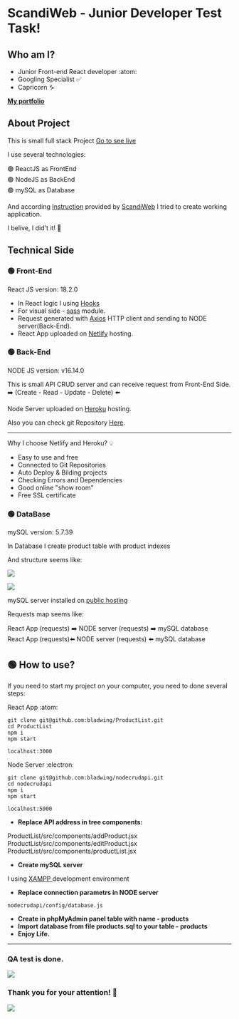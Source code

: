 # ScandiWeb - Junior Developer Test Task!



## Who am I?

- Junior Front-end React developer :atom:
- Googling Specialist :white_check_mark:
- Capricorn :capricorn:

**[My portfolio ](https://timponarenko.netlify.app/)**


## About Project


This is small full stack Project [Go to see live](https://productlistcrud.netlify.app)

I use several technologies:

:green_circle: ReactJS as FrontEnd<br/>:green_circle: NodeJS as BackEnd<br/>:green_circle: mySQL as Database

And according [Instruction](https://www.notion.so/Junior-Developer-Test-Task-1b2184e40dea47df840b7c0cc638e61e) provided by [ScandiWeb](https://scandiweb.com/) 
I tried to create working application.

I belive, I did't it! :tada:



## Technical Side



### :green_circle: Front-End 

React JS version: 18.2.0

- In React logic I using [Hooks](https://reactjs.org/docs/hooks-intro.html) 
- For visual side - [sass](https://sass-lang.com/) module. 
- Request generated with [Axios](https://axios-http.com/docs/intro) HTTP client and sending to NODE server(Back-End).
- React App uploaded on [Netlify](https://productlistcrud.netlify.app/) hosting.


### :green_circle: Back-End

NODE JS version: v16.14.0

This is small API CRUD server and can receive request from Front-End Side. <br/>:arrow_right: (Create - Read - Update - Delete) 	:arrow_left:

Node Server uploaded on [Heroku](https://nodeapicrud.herokuapp.com/) hosting.

Also you can check git Repository [Here](https://github.com/bladwing/nodecrudapi).

---

Why I choose Netlify and Heroku? :bulb: 

- Easy to use and free
- Connected to Git Repositories
- Auto Deploy & Bilding projects
- Checking Errors and Dependencies
- Good online "show room"
- Free SSL certificate


### :green_circle: DataBase 

mySQL version: 5.7.39

In Database I create product table with product indexes 

And structure seems like: 

![](https://i.imgur.com/foQcFtg.png)

![](https://i.imgur.com/U1j1f8d.png)




mySQL server installed on [public hosting](https://www.cloud9.ge/) 



Requests map seems like: 

React App (requests) :arrow_right: NODE server (requests) :arrow_right: mySQL database <br/>React App (requests):arrow_left: NODE server (requests) :arrow_left: mySQL database


## :green_circle: How to use? 


If you need to start my project on your computer, you need to done several steps:

React App :atom:

```
git clone git@github.com:bladwing/ProductList.git
cd ProductList
npm i
npm start

localhost:3000
```


Node Server :electron:

```
git clone git@github.com:bladwing/nodecrudapi.git
cd nodecrudapi
npm i
npm start

localhost:5000
```


 - **Replace API address in tree components:**


ProductList/src/components/addProduct.jsx <br/> ProductList/src/components/editProduct.jsx <br/>ProductList/src/components/productList.jsx

- **Create mySQL server**

I using [XAMPP ](https://www.apachefriends.org/index.html) development environment

- **Replace connection parametrs in NODE server**

```
nodecrudapi/config/database.js
```

- **Create in phpMyAdmin panel table with name - products**
- **Import database from file products.sql to your table - products** 
- **Enjoy Life.**



--- 

### QA test is done.

![](https://i.imgur.com/O1f3tiJ.png)





### Thank you for your attention! :high_brightness: 

![](https://i.imgur.com/1xEdYDY.gif)



